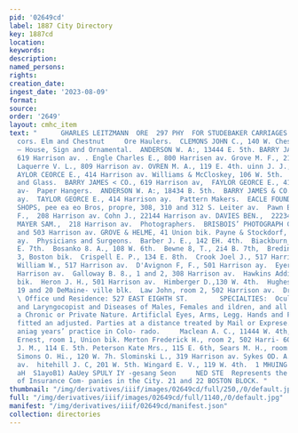 ```yaml
---
pid: '02649cd'
label: 1887 City Directory
key: 1887cd
location: 
keywords: 
description: 
named_persons: 
rights: 
creation_date: 
ingest_date: '2023-08-09'
format: 
source: 
order: '2649'
layout: cmhc_item
text: "      GHARLES LEITZMANN  ORE  297 PHY  FOR STUDEBAKER CARRIAGES j Leiter Av.,
  cors. Elm and Chestnut     Ore Haulers.  CLEMONS JOHN C., 140 W. Chestnut.  Painters
  — House, Sign and Ornamental.  ANDERSON W. A:, 13444 E. 5th. BARRY JAMES & CO.,
  619 Harrison av. . Engle Charles E., 800 Harrisen av. Grove M. F., 212 H. 6th. —
  Laquerre V. L., 809 Harrison av. OVREN M. A., 119 E. 4th. uinn J. J., 136 E. 5th.
  AYLOR CEORCE E., 414 Harrison av. Williams & McCloskey, 106 W. 5th.  Paints, Oils
  and Glass.  BARRY JAMES < CO., 619 Harrison av,  FAYLOR GEORCE E., 414 Harrison
  av-  Paper Hangers.  ANDERSON W. A:, 18434 B. 5th.  BARRY JAMES & CO., 619 Harrison
  ay.  TAYLOR GEORCE E., 414 Harrison ay.  Pattern Makers.  EACLE FOUNDRY AND MACHINE
  SHOPS, pee ea eo Bros, propre, 308, 310 and 312 S. Leiter av.  Pawn Brokers.  COHN
  F.,  208 Harrison av. Cohn J., 22144 Harrison av. DAVIES BEN.,  22234 Harrison av.
  MAYER SAM.,  218 Harrison av.  Photographers.  BRISBOIS’ PHOTOGRAPH CAL- LERY, 501
  and 503 Harrison av. GROVE & HELME, 41 Union bik. Payne & Stockdorf, 613 Harrison
  ay.  Physicians and Surgeons.  Barber J. E., 142 EH. 4th.  Biackburn_J. 8., 202
  E. 7th.  Bosanko 8. A., 108 W. 6th.  Bewne 8, T., 2i4 B. 7th,  Bredin W. W., room
  3, Boston bik.  Crispell E. P., 134 E. 8th.  Crook Joel J., 517 Harrison av.  Crook
  William W., 517 Harrison av.  D'Avignon F, F., 501 Harrison ay.  Eyer A. W., 502
  Harrison av.  Galloway B. 8., 1 and 2, 308 Harrison av.  Hawkins Addison, 84 Clarendon
  bik.  Heron J. H., 501 Harrison av.  Himberger D.,130 W. 4th.  Hughes P. E., 18,
  19 and 20 DeMaine- ville blk.  Law John, room 2, 502 Harrison av.  Dr. R. McDonald,
  \ Office und Residence: 527 EAST EIGHTH ST.        SPECIALTIES:  Oculist, Aurist
  and Laryngocopist and Diseases of Males, Females and ildren, and all Diseases of
  a Chronic or Private Nature. Artificlal Eyes, Arms, Legg. Hands and Feet, neatly
  fitted an adjusted. Parties at a distance treated by Mail or Exprese.  piven iy
  aniag years’ practice in Colo- rado.     Maclean A. C., 11444 W. 4th, Meiere J.
  Ernest, room 1, Union bik. Merton Frederick H., room 2, 502 Harri- 60D av.  Newell
  J. M., 114 E. 5th. Peterson Kate Mrs., 115 E. 6th, Sears M. H., room 7, Boston blk.
  Simons O. Hi., 120 W. 7h. Slominski L., 319 Harrison av. Sykes OD. A., 601 Harrison
  av.  hitehill J. C, 201 W. 5th. Wingard E. V., 119 W. 4th.  1 MHUING  NOSTIN  xg
  aH  S1ayoB1) AaUey SPULY IY -gesang Seon     NED STE  Represents the strongest line
  of Insurance Com- panies in the City. 21 and 22 BOSTON BLOCK. "
thumbnail: "/img/derivatives/iiif/images/02649cd/full/250,/0/default.jpg"
full: "/img/derivatives/iiif/images/02649cd/full/1140,/0/default.jpg"
manifest: "/img/derivatives/iiif/02649cd/manifest.json"
collection: directories
---
```


